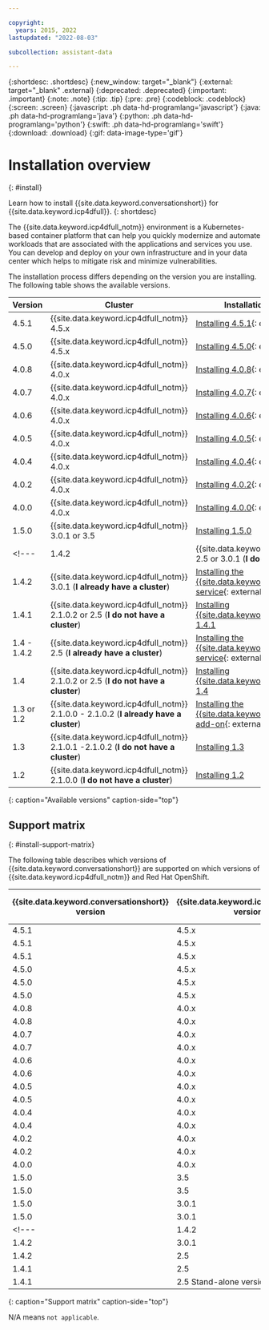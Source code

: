 ```yaml
---

copyright:
  years: 2015, 2022
lastupdated: "2022-08-03"

subcollection: assistant-data

---
```


{:shortdesc: .shortdesc}
{:new_window: target="_blank"}
{:external: target="_blank" .external}
{:deprecated: .deprecated}
{:important: .important}
{:note: .note}
{:tip: .tip}
{:pre: .pre}
{:codeblock: .codeblock}
{:screen: .screen}
{:javascript: .ph data-hd-programlang='javascript'}
{:java: .ph data-hd-programlang='java'}
{:python: .ph data-hd-programlang='python'}
{:swift: .ph data-hd-programlang='swift'}
{:download: .download}
{:gif: data-image-type='gif'}

# Installation overview
{: #install}

Learn how to install {{site.data.keyword.conversationshort}} for {{site.data.keyword.icp4dfull}}.
{: shortdesc}

The {{site.data.keyword.icp4dfull_notm}} environment is a Kubernetes-based container platform that can help you quickly modernize and automate workloads that are associated with the applications and services you use. You can develop and deploy on your own infrastructure and in your data center which helps to mitigate risk and minimize vulnerabilities.

The installation process differs depending on the version you are installing. The following table shows the available versions.

| Version |  Cluster | Installation instructions |
|------------------------|---------------------------|-------------------|
| 4.5.1 | {{site.data.keyword.icp4dfull_notm}} 4.5.x | [Installing 4.5.1](https://www.ibm.com/docs/SSQNUZ_4.5.x/svc-assistant/assistant-svc-install.html){: external} |
| 4.5.0 | {{site.data.keyword.icp4dfull_notm}} 4.5.x | [Installing 4.5.0](https://www.ibm.com/docs/en/SSQNUZ_4.5.x/archives/refresh-0/CP-Data-4.5-R0-PDF5-Installing.pdf){: external} |
| 4.0.8 | {{site.data.keyword.icp4dfull_notm}} 4.0.x | [Installing 4.0.8](https://www.ibm.com/docs/en/cloud-paks/cp-data/4.0?topic=assistant-installing-watson){: external} |
| 4.0.7 | {{site.data.keyword.icp4dfull_notm}} 4.0.x | [Installing 4.0.7](https://www.ibm.com/docs/en/SSQNUZ_4.0/archives/refresh-7/CP-Data-4.0-R7-PDF5-Installing.pdf){: external} |
| 4.0.6 | {{site.data.keyword.icp4dfull_notm}} 4.0.x | [Installing 4.0.6](https://www.ibm.com/docs/en/SSQNUZ_4.0/archives/refresh-6/CP-Data-4.0-R6-PDF5-Installing.pdf){: external} |
| 4.0.5 | {{site.data.keyword.icp4dfull_notm}} 4.0.x | [Installing 4.0.5](https://www.ibm.com/docs/en/SSQNUZ_4.0/archives/refresh-5/CP-Data-4.0-R5-PDF5-Installing.pdf){: external} |
| 4.0.4 | {{site.data.keyword.icp4dfull_notm}} 4.0.x | [Installing 4.0.4](https://www.ibm.com/docs/en/SSQNUZ_4.0/archives/refresh-4/CP-Data-4.0-R4-PDF5-Installing.pdf){: external} |
| 4.0.2 | {{site.data.keyword.icp4dfull_notm}} 4.0.x | [Installing 4.0.2](https://www.ibm.com/docs/en/SSQNUZ_4.0/archives/refresh-2/CP-Data-4.0-R2-PDF5-Installing.pdf){: external} |
| 4.0.0 | {{site.data.keyword.icp4dfull_notm}} 4.0.x | [Installing 4.0.0](https://www.ibm.com/docs/en/SSQNUZ_4.0/archives/refresh-0/CP-Data-4.0-R0-PDF5-Installing.pdf){: external} |
| 1.5.0 | {{site.data.keyword.icp4dfull_notm}} 3.0.1 or 3.5 | [Installing 1.5.0](/docs/assistant-data?topic=assistant-data-install-150) |
<!--- | 1.4.2 | {{site.data.keyword.icp4dfull_notm}} 2.5 or 3.0.1 (**I do not have a cluster**)  | [Installing {{site.data.keyword.conversationshort}} 1.4.2](/docs/assistant-data?topic=assistant-data-install-142) |
| 1.4.2 | {{site.data.keyword.icp4dfull_notm}} 3.0.1 (**I already have a cluster**) | [Installing the {{site.data.keyword.conversationshort}} service](https://www.ibm.com/support/knowledgecenter/SSQNUZ_3.0.1/cpd/svc/watson/assistant-install.html){: external} |
| 1.4.1 | {{site.data.keyword.icp4dfull_notm}} 2.1.0.2 or 2.5 (**I do not have a cluster**)  | [Installing {{site.data.keyword.conversationshort}} 1.4.1](/docs/assistant-data?topic=assistant-data-install-141) |
| 1.4 - 1.4.2 | {{site.data.keyword.icp4dfull_notm}} 2.5 (**I already have a cluster**) | [Installing the {{site.data.keyword.conversationshort}} service](https://www.ibm.com/support/knowledgecenter/SSQNUZ_2.5.0/cpd/svc/watson/assistant-install.html){: external} |
| 1.4 | {{site.data.keyword.icp4dfull_notm}} 2.1.0.2 or 2.5 (**I do not have a cluster**)  | [Installing {{site.data.keyword.conversationshort}} 1.4](/docs/assistant-data?topic=assistant-data-install-140) |
| 1.3 or 1.2 | {{site.data.keyword.icp4dfull_notm}} 2.1.0.0 - 2.1.0.2 (**I already have a cluster**) | [Installing the {{site.data.keyword.conversationshort}} add-on](https://www.ibm.com/support/knowledgecenter/SSQNUZ_2.1.0/com.ibm.icpdata.doc/watson/assistant-install.html){: external} |
| 1.3 | {{site.data.keyword.icp4dfull_notm}} 2.1.0.1 -2.1.0.2 (**I do not have a cluster**)  | [Installing 1.3](/docs/assistant-data?topic=assistant-data-install-130) |
| 1.2 | {{site.data.keyword.icp4dfull_notm}} 2.1.0.0 (**I do not have a cluster**)  | [Installing 1.2](/docs/assistant-data?topic=assistant-data-install-120) | --->
{: caption="Available versions" caption-side="top"}

## Support matrix
{: #install-support-matrix}

The following table describes which versions of {{site.data.keyword.conversationshort}} are supported on which versions of {{site.data.keyword.icp4dfull_notm}} and Red Hat OpenShift.

| {{site.data.keyword.conversationshort}} version | {{site.data.keyword.icp4dfull_notm}} version | Red Hat OpenShift version |
|----------------|----------------|----------------|
| 4.5.1 | 4.5.x | 4.10 |
| 4.5.1 | 4.5.x | 4.8 |
| 4.5.1 | 4.5.x | 4.6 |
| 4.5.0 | 4.5.x | 4.10 |
| 4.5.0 | 4.5.x | 4.8 |
| 4.5.0 | 4.5.x | 4.6 |
| 4.0.8 | 4.0.x | 4.8 |
| 4.0.8 | 4.0.x | 4.6 |
| 4.0.7 | 4.0.x | 4.8 |
| 4.0.7 | 4.0.x | 4.6 |
| 4.0.6 | 4.0.x | 4.8 |
| 4.0.6 | 4.0.x | 4.6 |
| 4.0.5 | 4.0.x | 4.8 |
| 4.0.5 | 4.0.x | 4.6 |
| 4.0.4 | 4.0.x | 4.8 |
| 4.0.4 | 4.0.x | 4.6 |
| 4.0.2 | 4.0.x | 4.8 |
| 4.0.2 | 4.0.x | 4.6 |
| 4.0.0 | 4.0.x | 4.6 |
| 1.5.0 | 3.5 | 4.6 |
| 1.5.0 | 3.5 | 3.11 |
| 1.5.0 | 3.0.1 | 4.5 |
| 1.5.0 | 3.0.1 | 3.11 |
<!--- | 1.4.2 | 3.0.1 | 4.5 |
| 1.4.2 | 3.0.1 | 3.11 |
| 1.4.2 | 2.5 | 3.11 |
| 1.4.1 | 2.5 | 3.11 |
| 1.4.1 | 2.5 Stand-alone version | N/A | --->
{: caption="Support matrix" caption-side="top"}

N/A means `not applicable`.
